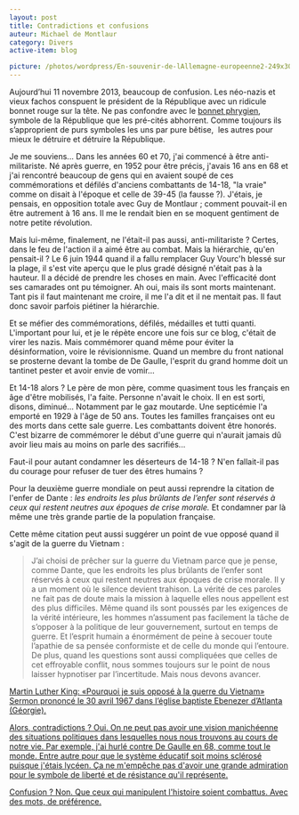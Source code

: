 ```yaml
---
layout: post
title: Contradictions et confusions
auteur: Michael de Montlaur
category: Divers
active-item: blog

picture: /photos/wordpress/En-souvenir-de-lAllemagne-europeenne2-249x300.jpg
---
```


Aujourd’hui 11 novembre 2013, beaucoup de confusion. Les néo-nazis et vieux fachos conspuent le président de la République avec un ridicule bonnet rouge sur la tête. Ne pas confondre avec le <a href="http://fr.wikipedia.org/wiki/Bonnet_phrygien">bonnet phrygien</a>, symbole de la République que les pré-cités abhorrent. Comme toujours ils s’approprient de purs symboles les uns par pure bêtise,  les autres pour mieux le détruire et détruire la République.

Je me souviens... Dans les années 60 et 70, j'ai commencé à être anti-militariste. Né après guerre, en 1952 pour être précis, j'avais 16 ans en 68 et j'ai rencontré beaucoup de gens qui en avaient soupé de ces commémorations et défilés d'anciens combattants de 14-18, "la vraie" comme on disait à l'époque et celle de 39-45 (la fausse ?). J'étais, je pensais, en opposition totale avec Guy de Montlaur ; comment pouvait-il en être autrement à 16 ans. Il me le rendait bien en se moquent gentiment de notre petite révolution.

<!--more-->

Mais lui-même, finalement, ne l'était-il pas aussi, anti-militariste ? Certes, dans le feu de l'action il a aimé être au combat. Mais la hiérarchie, qu'en pensait-il ? Le 6 juin 1944 quand il a fallu remplacer Guy Vourc'h blessé sur la plage, il s'est vite aperçu que le plus gradé désigné n'était pas à la hauteur. Il a décidé de prendre les choses en main. Avec l'efficacité dont ses camarades ont pu témoigner. Ah oui, mais ils sont morts maintenant. Tant pis il faut maintenant me croire, il me l'a dit et il ne mentait pas. Il faut donc savoir parfois piétiner la hiérarchie.

Et se méfier des commémorations, défilés, médailles et tutti quanti. L'important pour lui, et je le répète encore une fois sur ce blog, c'était de virer les nazis. Mais commémorer quand même pour éviter la désinformation, voire le révisionnisme. Quand un membre du front national se prosterne devant la tombe de De Gaulle, l'esprit du grand homme doit un tantinet pester et avoir envie de vomir...

Et 14-18 alors ? Le père de mon père, comme quasiment tous les français en âge d'être mobilisés, l'a faite. Personne n'avait le choix. Il en est sorti, disons, diminué... Notamment par le gaz moutarde. Une septicémie l'a emporté en 1929 à l'âge de 50 ans. Toutes les familles françaises ont eu des morts dans cette sale guerre. Les combattants doivent être honorés. C'est bizarre de commémorer le début d'une guerre qui n'aurait jamais dû avoir lieu mais au moins on parle des sacrifiés...

Faut-il pour autant condamner les déserteurs de 14-18 ? N'en fallait-il pas du courage pour refuser de tuer des êtres humains ?

Pour la deuxième guerre mondiale on peut aussi reprendre la citation de l'enfer de Dante : <em>les endroits les plus brûlants de l’enfer sont réservés à ceux qui restent neutres aux époques de crise morale. </em>Et condamner par là même une très grande partie de la population française.

Cette même citation peut aussi suggérer un point de vue opposé quand il s'agit de la guerre du Vietnam :

>J’ai choisi de prêcher sur la guerre du Vietnam parce que je pense, comme Dante, que les endroits les plus brûlants de l’enfer sont réservés à ceux qui restent neutres aux époques de crise morale. Il y a un moment où le silence devient trahison. La vérité de ces paroles ne fait pas de doute mais la mission à laquelle elles nous appellent est des plus difficiles. Même quand ils sont poussés par les exigences de la vérité intérieure, les hommes n’assument pas facilement la tâche de s’opposer à la politique de leur gouvernement, surtout en temps de guerre. Et l’esprit humain a énormément de peine à secouer toute l’apathie de sa pensée conformiste et de celle du monde qui l’entoure. De plus, quand les questions sont aussi compliquées que celles de cet effroyable conflit, nous sommes toujours sur le point de nous laisser hypnotiser par l’incertitude. Mais nous devons avancer.  
>
<a href="http://www.horizons-et-debats.ch/index.php?id=212">Martin Luther King: «Pourquoi je suis opposé à la guerre du Vietnam» Sermon prononcé le 30 avril 1967 dans l’église baptiste Ebenezer d’Atlanta (Géorgie).

Alors, contradictions ? Oui. On ne peut pas avoir une vision manichéenne des situations politiques dans lesquelles nous nous trouvons au cours de notre vie. Par exemple, j'ai hurlé contre De Gaulle en 68, comme tout le monde. Entre autre pour que le système éducatif soit moins sclérosé puisque j'étais lycéen. Ça ne m'empêche pas d'avoir une grande admiration pour le symbole de liberté et de résistance qu'il représente.

Confusion ? Non. Que ceux qui manipulent l'histoire soient combattus. Avec des mots, de préférence.
